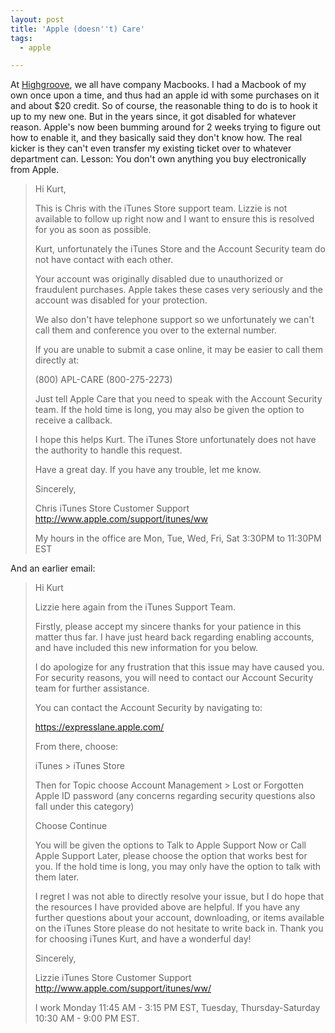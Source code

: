 ```yaml
---
layout: post
title: 'Apple (doesn''t) Care'
tags:
  - apple

---
```


At <a href="http://highgroove.com">Highgroove</a>, we all have company Macbooks. I had a Macbook of my own once upon a time, and thus had an apple id with some purchases on it and about $20 credit. So of course, the reasonable thing to do is to hook it up to my new one. But in the years since, it got disabled for whatever reason. Apple's now been bumming around for 2 weeks trying to figure out how to enable it, and they basically said they don't know how. The real kicker is they can't even transfer my existing ticket over to whatever department can. Lesson: You don't own anything you buy electronically from Apple.
<blockquote>Hi Kurt,

This is Chris with the iTunes Store support team. Lizzie is not available to follow up right now and I want to ensure this is resolved for you as soon as possible.

Kurt, unfortunately the iTunes Store and the Account Security team do not have contact with each other.

Your account was originally disabled due to unauthorized or fraudulent purchases. Apple takes these cases very seriously and the account was disabled for your protection.

We also don't have telephone support so we unfortunately we can't call them and conference you over to the external number.

If you are unable to submit a case online, it may be easier to call them directly at:

(800) APL-CARE (800-275-2273)

Just tell Apple Care that you need to speak with the Account Security team. If the hold time is long, you may also be given the option to receive a callback.

I hope this helps Kurt. The iTunes Store unfortunately does not have the authority to handle this request.

Have a great day. If you have any trouble, let me know.

Sincerely,

Chris
iTunes Store Customer Support
http://www.apple.com/support/itunes/ww

My hours in the office are Mon, Tue, Wed, Fri, Sat 3:30PM to 11:30PM EST</blockquote>
And an earlier email:
<blockquote>Hi Kurt

Lizzie here again from the iTunes Support Team.

Firstly, please accept my sincere thanks for your patience in this matter thus far. I have just heard back regarding enabling accounts, and have included this new information for you below.

I do apologize for any frustration that this issue may have caused you. For security reasons, you will need to contact our Account Security team for further assistance.

You can contact the Account Security by navigating to:

https://expresslane.apple.com/

From there, choose:

iTunes &gt; iTunes Store

Then for Topic choose Account Management &gt; Lost or Forgotten Apple ID password (any concerns regarding security questions also fall under this category)

Choose Continue

You will be given the options to Talk to Apple Support Now or Call Apple Support Later, please choose the option that works best for you. If the hold time is long, you may only have the option to talk with them later.

I regret I was not able to directly resolve your issue, but I do hope that the resources I have provided above are helpful. If you have any further questions about your account, downloading, or items available on the iTunes Store please do not hesitate to write back in. Thank you for choosing iTunes Kurt, and have a wonderful day!

Sincerely,

Lizzie
iTunes Store Customer Support
http://www.apple.com/support/itunes/ww/

I work Monday 11:45 AM - 3:15 PM EST, Tuesday, Thursday-Saturday 10:30 AM - 9:00 PM EST.</blockquote>
